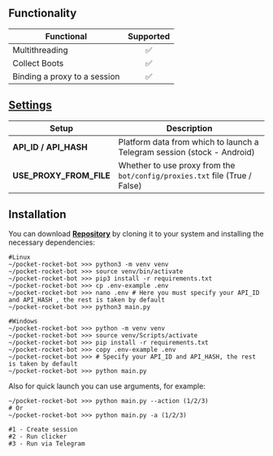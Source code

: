 ## Functionality
| Functional                                                     | Supported |
|----------------------------------------------------------------|:---------:|
| Multithreading                                                 |     ✅     |
| Collect Boots                                                  |     ✅     |
| Binding a proxy to a session                                   |     ✅     |
## [Settings](https://github.com/shamhi/TapSwapBot/blob/main/.env-example)
| Setup                   | Description                                                                |
|-------------------------|----------------------------------------------------------------------------|
| **API_ID / API_HASH**   | Platform data from which to launch a Telegram session (stock - Android)    | |
| **USE_PROXY_FROM_FILE** | Whether to use proxy from the `bot/config/proxies.txt` file (True / False) |

## Installation
You can download [**Repository**](https://github.com/shamhi/TapSwapBot) by cloning it to your system and installing the necessary dependencies:
```shell
#Linux
~/pocket-rocket-bot >>> python3 -m venv venv
~/pocket-rocket-bot >>> source venv/bin/activate
~/pocket-rocket-bot >>> pip3 install -r requirements.txt
~/pocket-rocket-bot >>> cp .env-example .env
~/pocket-rocket-bot >>> nano .env # Here you must specify your API_ID and API_HASH , the rest is taken by default
~/pocket-rocket-bot >>> python3 main.py

#Windows
~/pocket-rocket-bot >>> python -m venv venv
~/pocket-rocket-bot >>> source venv/Scripts/activate
~/pocket-rocket-bot >>> pip install -r requirements.txt
~/pocket-rocket-bot >>> copy .env-example .env
~/pocket-rocket-bot >>> # Specify your API_ID and API_HASH, the rest is taken by default
~/pocket-rocket-bot >>> python main.py
```

Also for quick launch you can use arguments, for example:
```shell
~/pocket-rocket-bot >>> python main.py --action (1/2/3)
# Or
~/pocket-rocket-bot >>> python main.py -a (1/2/3)

#1 - Create session
#2 - Run clicker
#3 - Run via Telegram
```
